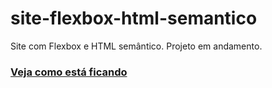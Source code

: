 # site-flexbox-html-semantico
 Site com Flexbox e HTML semântico.
 Projeto em andamento.
 
 ### [Veja como está ficando](https://gracibrea.github.io/site-flexbox-html-semantico/)
